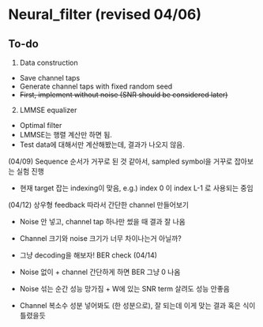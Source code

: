 # Neural_filter (revised 04/06)

## To-do
1. Data construction
- Save channel taps
- Generate channel taps with fixed random seed
- ~~First, implement without noise (SNR should be considered later)~~

2. LMMSE equalizer
- Optimal filter
- LMMSE는 행렬 계산만 하면 됨.
- Test data에 대해서만 계산해봤는데, 결과가 나오지 않음.

(04/09) Sequence 순서가 거꾸로 된 것 같아서, sampled symbol을 거꾸로 잡아보는 실험 진행
- 현재 target 잡는 indexing이 맞음, e.g.) index 0 이 index L-1 로 사용되는 중임

(04/12) 상우형 feedback 따라서 간단한 channel 만들어보기
- Noise 안 넣고, channel tap 하나만 썼을 때 결과 잘 나옴
- Channel 크기와 noise 크기가 너무 차이나는거 아닐까?

- 그냥 decoding을 해보자! BER check (04/14)
- Noise 없이 + channel 간단하게 하면 BER 그냥 0 나옴
- Noise 섞는 순간 성능 망가짐 + W에 있는 SNR term 살려도 성능 안좋음
- Channel 복소수 성분 넣어봐도 (한 성분으로), 잘 되는데 이게 맞는 결과 혹은 식이 틀렸을듯